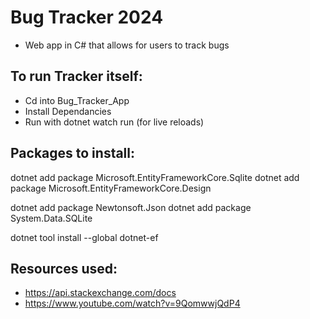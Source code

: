 # Bug Tracker 2024
- Web app in C# that allows for users to track bugs

## To run Tracker itself:
- Cd into Bug_Tracker_App
- Install Dependancies 
- Run with dotnet watch run (for live reloads)


## Packages to install:
dotnet add package Microsoft.EntityFrameworkCore.Sqlite
dotnet add package Microsoft.EntityFrameworkCore.Design

dotnet add package Newtonsoft.Json
dotnet add package System.Data.SQLite

dotnet tool install --global dotnet-ef



## Resources used:
- https://api.stackexchange.com/docs
- https://www.youtube.com/watch?v=9QomwwjQdP4